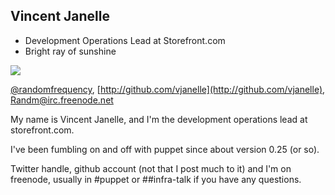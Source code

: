 ## Vincent Janelle

* Development Operations Lead at Storefront.com
* Bright ray of sunshine  
  
<img src="images/vincentjanelle.jpg">

[@randomfrequency](http://twitter.com/randomfrequency), [http://github.com/vjanelle](http://github.com/vjanelle), Randm@irc.freenode.net

<aside class="notes">
My name is Vincent Janelle, and I'm the development operations lead at storefront.com.
<p />
I've been fumbling on and off with puppet since about version 0.25 (or so).  
<p />
Twitter handle, github account (not that I post much to it) and I'm on freenode, usually in #puppet or ##infra-talk if you have any questions.
</aside>